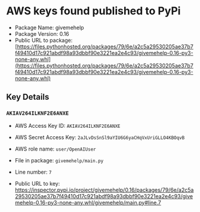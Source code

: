 # AWS keys found published to PyPi

* Package Name: givemehelp
* Package Version: 0.16
* Public URL to package: [https://files.pythonhosted.org/packages/79/6e/a2c5a29530205ae37b7f49410d17c921abdf98a93dbbf90e3221ea2e4c93/givemehelp-0.16-py3-none-any.whl](https://files.pythonhosted.org/packages/79/6e/a2c5a29530205ae37b7f49410d17c921abdf98a93dbbf90e3221ea2e4c93/givemehelp-0.16-py3-none-any.whl)

## Key Details

### `AKIAV264ILKNF2E6ANXE`

* AWS Access Key ID: `AKIAV264ILKNF2E6ANXE`
* AWS Secret Access Key: `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` 
* AWS role name: `user/OpenAIUser`
* File in package: `givemehelp/main.py`
* Line number: `7`

* Public URL to key: https://inspector.pypi.io/project/givemehelp/0.16/packages/79/6e/a2c5a29530205ae37b7f49410d17c921abdf98a93dbbf90e3221ea2e4c93/givemehelp-0.16-py3-none-any.whl/givemehelp/main.py#line.7


